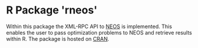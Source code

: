 # R Package 'rneos'

Within this package the XML-RPC API
to [NEOS](https://neos-server.org/neos/) is implemented. This enables
the user to pass optimization problems to NEOS and retrieve results
within R.
The package is hosted on [CRAN](https://CRAN.R-project.org/package=rneos).
